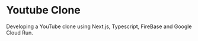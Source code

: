 # Youtube Clone

Developing a YouTube clone using Next.js, Typescript, FireBase and Google Cloud Run.